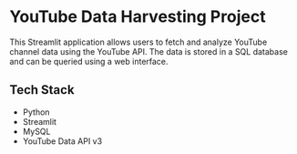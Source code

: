 # YouTube Data Harvesting Project

This Streamlit application allows users to fetch and analyze YouTube channel data using the YouTube API. The data is stored in a SQL database and can be queried using a web interface.

## Tech Stack
- Python
- Streamlit
- MySQL
- YouTube Data API v3
